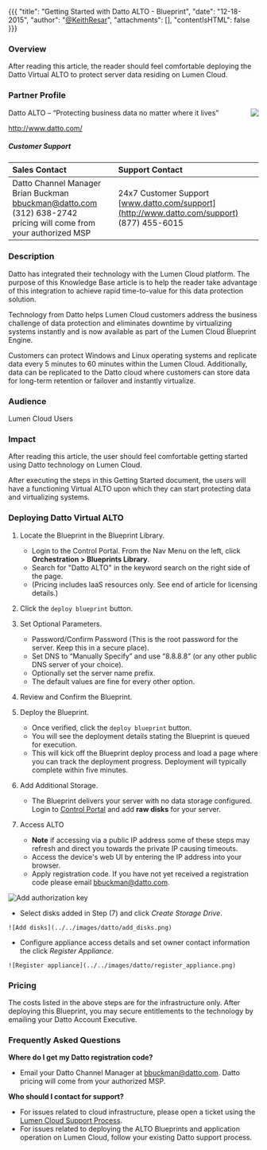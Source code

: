 {{{
  "title": "Getting Started with Datto ALTO - Blueprint",
  "date": "12-18-2015",
  "author": "<a href='https://twitter.com/KeithResar'>@KeithResar</a>",
  "attachments": [],
  "contentIsHTML": false
}}}

### Overview
After reading this article, the reader should feel comfortable deploying the Datto Virtual ALTO to protect server data residing on Lumen Cloud.

### Partner Profile

<img src="../../images/datto/datto_logo_blue.png" style="border:0;float:right;">

Datto ALTO – “Protecting business data no matter where it lives”

http://www.datto.com/

##### Customer Support

|Sales Contact | Support Contact|
|:-	|	:-	|
|Datto Channel Manager<br>Brian Buckman<br>bbuckman@datto.com<br>(312) 638-2742<br>pricing will come from your authorized MSP | 24x7 Customer Support<br> [www.datto.com/support](http://www.datto.com/support)<br>(877) 455-6015	|

### Description
Datto has integrated their technology with the Lumen Cloud platform. The purpose of this Knowledge Base article is to help the reader take advantage of this integration to achieve rapid time-to-value for this data protection solution.

Technology from Datto helps Lumen Cloud customers address the business challenge of data protection and eliminates downtime by virtualizing systems instantly and is now available as part of the Lumen Cloud Blueprint Engine.

Customers can protect Windows and Linux operating systems and replicate data every 5 minutes to 60 minutes within the Lumen Cloud. Additionally, data can be replicated to the Datto cloud where customers can store data for long-term retention or failover and instantly virtualize.

### Audience
Lumen Cloud Users

### Impact
After reading this article, the user should feel comfortable getting started using Datto technology on Lumen Cloud.

After executing the steps in this Getting Started document, the users will have a functioning Virtual ALTO upon which they can start protecting data and virtualizing systems.

### Deploying Datto Virtual ALTO
1. Locate the Blueprint in the Blueprint Library.
   * Login to the Control Portal. From the Nav Menu on the left, click **Orchestration > Blueprints Library**.
   * Search for "Datto ALTO" in the keyword search on the right side of the page.
   * (Pricing includes IaaS resources only. See end of article for licensing details.)

2. Click the `deploy blueprint` button.

3. Set Optional Parameters.
   * Password/Confirm Password (This is the root password for the server. Keep this in a secure place).  
   * Set DNS to “Manually Specify” and use “8.8.8.8” (or any other public DNS server of your choice).
   * Optionally set the server name prefix.
   * The default values are fine for every other option.

4. Review and Confirm the Blueprint.

5. Deploy the Blueprint.
   * Once verified, click the `deploy blueprint` button.
   * You will see the deployment details stating the Blueprint is queued for execution.
   * This will kick off the Blueprint deploy process and load a page where you can track the deployment progress. Deployment will typically complete within five minutes.

6. Add Additional Storage.
   * The Blueprint delivers your server with no data storage configured. Login to [Control Portal](https://control.ctl.io) and add **raw disks** for your server.

7. Access ALTO
   * **Note** if accessing via a public IP address some of these steps may refresh and direct you towards the private IP causing timeouts.
   * Access the device's web UI by entering the IP address into your browser.
   * Apply registration code. If you have not yet received a registration code please email bbuckman@datto.com.

  ![Add authorization key](../../images/datto/authorization_key.png)

   * Select disks added in Step (7) and click *Create Storage Drive*.

    ![Add disks](../../images/datto/add_disks.png)

   * Configure appliance access details and set owner contact information the click *Register Appliance*.

    ![Register appliance](../../images/datto/register_appliance.png)

### Pricing
The costs listed in the above steps are for the infrastructure only. After deploying this Blueprint, you may secure entitlements to the technology by emailing your Datto Account Executive.

### Frequently Asked Questions
**Where do I get my Datto registration code?**
* Email your Datto Channel Manager at bbuckman@datto.com. Datto pricing will come from your authorized MSP.

**Who should I contact for support?**
* For issues related to cloud infrastructure, please open a ticket using the [Lumen Cloud Support Process](../../Support/how-do-i-report-a-support-issue.md).
* For issues related to deploying the ALTO Blueprints and application operation on Lumen Cloud, follow your existing Datto support process.
